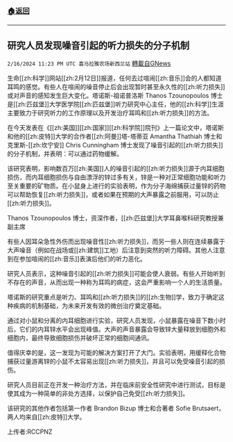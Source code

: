 ###  [:house:返回](README.md)
---


## 研究人员发现噪音引起的听力损失的分子机制
`2/16/2024 11:23 PM UTC 喜马拉雅农场新西兰站` [轉載自GNews](https://gnews.org/articles/2317105)

生命[[zh:科学]]网站[[zh:2月12日]]报道，任何去过喧闹[[zh:音乐]]会的人都知道耳鸣的感觉。有些人在喧闹的噪音停止后会出现暂时甚至永久性的[[zh:听力损失]]或对声音的感知发生巨大变化。塔诺斯-祖诺普洛斯 Thanos Tzounopoulos 博士是[[zh:匹兹堡]]大学医学院[[zh:匹兹堡]]听力研究中心主任，他的[[zh:科学]]生涯主要致力于研究听力的工作原理以及开发治疗耳鸣和[[zh:听力损失]]的方法。 

在今天发表在《[[zh:美国]][[zh:国家]][[zh:科学院]]院刊》上一篇论文中，塔诺斯和他的[[zh:皮特]]大学的合作者[[zh:阿曼]]塔-塔蒂亚 Amantha Thathiah 博士和克里斯-[[zh:坎宁安]] Chris Cunningham 博士发现了噪音引起的[[zh:听力损失]]的分子机制，并表明：可以通过药物缓解。 

该研究表明，影响数百万[[zh:美国]]人的噪音引起的[[zh:听力损失]]源于内耳细胞损伤，而内耳细胞损伤与自由漂浮的锌过多有关，锌是一种对正常细胞功能和听力至关重要的矿物质。在小鼠身上进行的实验表明，作为分子海绵捕获过量锌的药物可以帮助恢复[[zh:听力损失]]，或者如果在预期的大声暴露之前服用，可以防止[[zh:听力损失]]。 


Thanos Tzounopoulos 博士，资深作者，[[zh:匹兹堡]]大学耳鼻喉科研究教授兼副主席 

 

有些人因耳朵急性外伤而出现噪音性[[zh:听力损失]]，而另一些人则在连续暴露于大声噪音（例如在战场或[[zh:建筑]]工地）后注意到突然的听力障碍。其他人注意到在参加喧闹的[[zh:音乐]]表演后他们的听力恶化。 

研究人员表示，这种噪音引起的[[zh:听力损失]]可能会使人衰弱。有些人开始听到不存在的声音，从而出现一种称为耳鸣的病症，这会严重影响一个人的生活质量。 

塔诺斯的研究重点是听力、耳鸣和[[zh:听力损失]]的[[zh:生物]]学，致力于确定这种疾病的机制基础，为未来开发有效的微创治疗奠定基础。 

通过对小鼠和分离的内耳细胞进行实验，研究人员发现，小鼠暴露在噪音下数小时后，它们的内耳锌水平会出现峰值。大声的声音暴露会导致锌大量释放到细胞外和细胞内，最终导致细胞损伤并破坏正常的细胞间通讯。 

值得庆幸的是，这一发现为可能的解决方案打开了大门。实验表明，用缓释化合物捕获过量游离锌的小鼠不太容易出现[[zh:听力损失]]，并且可以免受噪音引起的损伤。 

研究人员目前正在开发一种治疗方法，并在临床前安全性研究中进行测试，目标是使其成为一种简单的非处方选择，以保护自己免受[[zh:听力损失]]。 

该研究的其他作者包括第一作者 Brandon Bizup 博士和合著者 Sofie Brutsaert，两人均来自[[zh:皮特]]大学。

上传者:RCCPNZ
